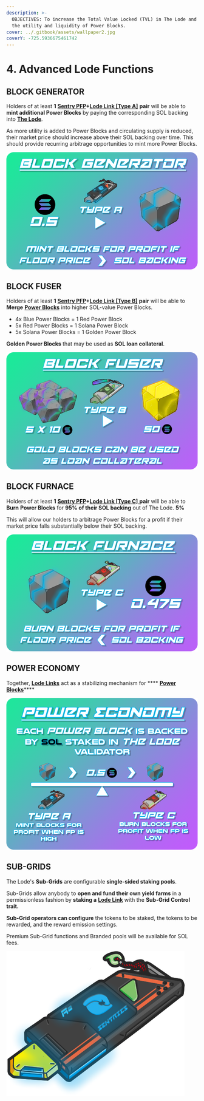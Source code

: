 ```yaml
---
description: >-
  OBJECTIVES: To increase the Total Value Locked (TVL) in The Lode and increase
  the utility and liquidity of Power Blocks.
cover: ../.gitbook/assets/wallpaper2.jpg
coverY: -725.5936675461742
---
```


# 4. Advanced Lode Functions

## BLOCK GENERATOR

Holders of at least **1** [**Sentry PFP**](../sentries-pfps.md)**+**[**Lode Link \[Type A\]**](2.-lode-links.md#lode-link-utility) **pair** will be able to **mint additional Power Blocks** by paying the corresponding SOL backing into [**The Lode**](1.-the-lode.md).

As more utility is added to Power Blocks and circulating supply is reduced, their market price should increase above their SOL backing over time. This should provide recurring arbitrage opportunities to mint more Power Blocks.

![](../.gitbook/assets/Generator.png)

## BLOCK FUSER

Holders of at least **1** [**Sentry PFP**](../sentries-pfps.md)**+**[**Lode Link \[Type B\]**](2.-lode-links.md#lode-link-utility) **pair** will be able to **Merge** [**Power Blocks**](3.-power-blocks.md) into higher SOL-value Power Blocks.

* 4x Blue Power Blocks = 1 Red Power Block
* 5x Red Power Blocks = 1 Solana Power Block
* 5x Solana Power Blocks = 1 Golden Power Block

**Golden Power Blocks** that may be used as **SOL loan collateral**.

![](../.gitbook/assets/Fuser.png)

## BLOCK FURNACE

Holders of at least **1** [**Sentry PFP**](../sentries-pfps.md)**+**[**Lode Link \[Type C\]** ](2.-lode-links.md#lode-link-utility)**pair** will be able to **Burn** **Power Blocks** for **95% of their SOL backing** out of The Lode. **5%**&#x20;

This will allow our holders to arbitrage Power Blocks for a profit if their market price falls substantially below their SOL backing.

![](../.gitbook/assets/Furnace.png)

## POWER ECONOMY

Together, [**Lode Links**](2.-lode-links.md) act as a stabilizing mechanism for **** [**Power Blocks**](3.-power-blocks.md)****

![](<../.gitbook/assets/Power Economy.png>)

## SUB-GRIDS

The Lode's **Sub-Grids** are configurable **single-sided staking pools**.

Sub-Grids allow anybody to **open and fund their own yield farms** in a permissionless fashion by **staking a** [**Lode Link**](2.-lode-links.md#lode-link-utility) with the **Sub-Grid Control trait.**

**Sub-Grid operators can configure** the tokens to be staked, the tokens to be rewarded, and the reward emission settings.

Premium Sub-Grid functions and Branded pools will be available for SOL fees.

![  The Sub-Grid Control Trait is visually represented by a Golden Port.](../.gitbook/assets/LodeLinkA2.png)
